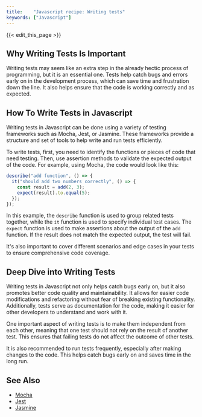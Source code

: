 ```yaml
---
title:    "Javascript recipe: Writing tests"
keywords: ["Javascript"]
---
```


{{< edit_this_page >}}

## Why Writing Tests Is Important

Writing tests may seem like an extra step in the already hectic process of programming, but it is an essential one. Tests help catch bugs and errors early on in the development process, which can save time and frustration down the line. It also helps ensure that the code is working correctly and as expected.

## How To Write Tests in Javascript

Writing tests in Javascript can be done using a variety of testing frameworks such as Mocha, Jest, or Jasmine. These frameworks provide a structure and set of tools to help write and run tests efficiently.

To write tests, first, you need to identify the functions or pieces of code that need testing. Then, use assertion methods to validate the expected output of the code. For example, using Mocha, the code would look like this:

```Javascript
describe("add function", () => {
  it("should add two numbers correctly", () => {
    const result = add(2, 3);
    expect(result).to.equal(5);
  });
});
```

In this example, the `describe` function is used to group related tests together, while the `it` function is used to specify individual test cases. The `expect` function is used to make assertions about the output of the `add` function. If the result does not match the expected output, the test will fail.

It's also important to cover different scenarios and edge cases in your tests to ensure comprehensive code coverage.

## Deep Dive into Writing Tests

Writing tests in Javascript not only helps catch bugs early on, but it also promotes better code quality and maintainability. It allows for easier code modifications and refactoring without fear of breaking existing functionality. Additionally, tests serve as documentation for the code, making it easier for other developers to understand and work with it.

One important aspect of writing tests is to make them independent from each other, meaning that one test should not rely on the result of another test. This ensures that failing tests do not affect the outcome of other tests.

It is also recommended to run tests frequently, especially after making changes to the code. This helps catch bugs early on and saves time in the long run.

## See Also

- [Mocha](https://mochajs.org/)
- [Jest](https://jestjs.io/)
- [Jasmine](https://jasmine.github.io/)